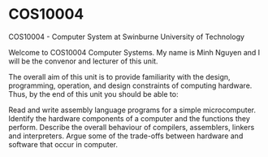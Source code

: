 # COS10004
COS10004 - Computer System at Swinburne University of Technology

Welcome to COS10004 Computer Systems. My name is Minh Nguyen and I will be the convenor and lecturer of this unit. 

The overall aim of this unit is to provide familiarity with the design, programming, operation, and design constraints of computing hardware. Thus, by the end of this unit you should be able to:

Read and write assembly language programs for a simple microcomputer.
Identify the hardware components of a computer and the functions they perform.
Describe the overall behaviour of compilers, assemblers, linkers and interpreters.
Argue some of the trade-offs between hardware and software that occur in computer.